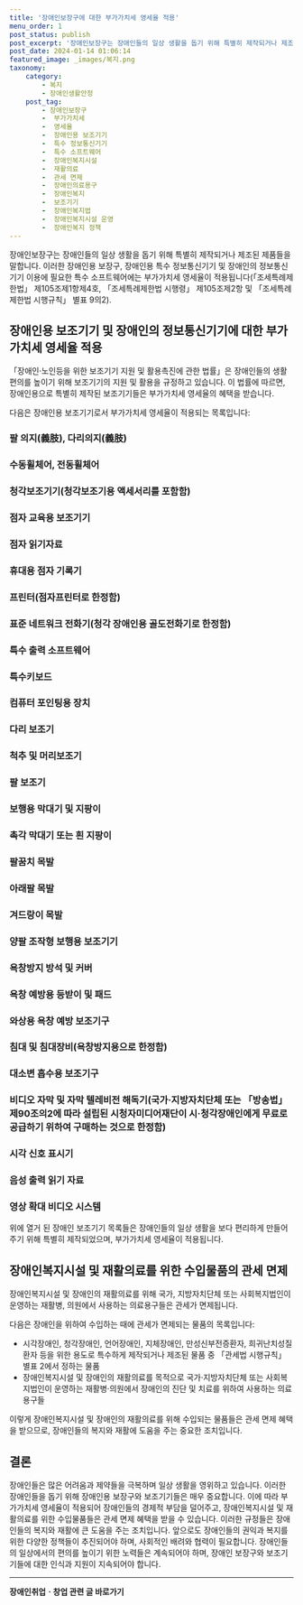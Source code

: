 ```yaml
---
title: '장애인보장구에 대한 부가가치세 영세율 적용'
menu_order: 1
post_status: publish
post_excerpt: '장애인보장구는 장애인들의 일상 생활을 돕기 위해 특별히 제작되거나 제조된 제품들을 말합니다. 이러한 장애인용 보장구, 장애인용 특수 정보통신기기 및 장애인의 정보통신기기 이용에 필요한 특수 소프트웨어에는 부가가치세 영세율이 적용됩니다  조세특례제한법  제105조제1항제4호,  조세특례제한법 시행령  제105조제2항 및  조세특례제한법 시행규칙  별표 9의2 .'
post_date: 2024-01-14 01:06:14
featured_image: _images/복지.png
taxonomy:
    category:
        - 복지
        - 장애인생활안정
    post_tag:
        - 장애인보장구
        -  부가가치세
        -  영세율
        -  장애인용 보조기기
        -  특수 정보통신기기
        -  특수 소프트웨어
        -  장애인복지시설
        -  재활의료
        -  관세 면제
        -  장애인의료용구
        -  장애인복지
        -  보조기기
        -  장애인복지법
        -  장애인복지시설 운영
        -  장애인복지 정책
---
```



장애인보장구는 장애인들의 일상 생활을 돕기 위해 특별히 제작되거나 제조된 제품들을 말합니다. 이러한 장애인용 보장구, 장애인용 특수 정보통신기기 및 장애인의 정보통신기기 이용에 필요한 특수 소프트웨어에는 부가가치세 영세율이 적용됩니다(「조세특례제한법」 제105조제1항제4호, 「조세특례제한법 시행령」 제105조제2항 및 「조세특례제한법 시행규칙」 별표 9의2).

## 장애인용 보조기기 및 장애인의 정보통신기기에 대한 부가가치세 영세율 적용

「장애인·노인등을 위한 보조기기 지원 및 활용촉진에 관한 법률」은 장애인들의 생활 편의를 높이기 위해 보조기기의 지원 및 활용을 규정하고 있습니다. 이 법률에 따르면, 장애인용으로 특별히 제작된 보조기기들은 부가가치세 영세율의 혜택을 받습니다. 

다음은 장애인용 보조기기로서 부가가치세 영세율이 적용되는 목록입니다:

### 팔 의지(義肢), 다리의지(義肢)
### 수동휠체어, 전동휠체어
### 청각보조기기(청각보조기용 액세서리를 포함함)
### 점자 교육용 보조기기
### 점자 읽기자료
### 휴대용 점자 기록기
### 프린터(점자프린터로 한정함)
### 표준 네트워크 전화기(청각 장애인용 골도전화기로 한정함)
### 특수 출력 소프트웨어
### 특수키보드
### 컴퓨터 포인팅용 장치
### 다리 보조기
### 척추 및 머리보조기
### 팔 보조기
### 보행용 막대기 및 지팡이
### 촉각 막대기 또는 흰 지팡이
### 팔꿈치 목발
### 아래팔 목발
### 겨드랑이 목발
### 양팔 조작형 보행용 보조기기
### 욕창방지 방석 및 커버
### 욕창 예방용 등받이 및 패드
### 와상용 욕창 예방 보조기구
### 침대 및 침대장비(욕창방지용으로 한정함)
### 대소변 흡수용 보조기구
### 비디오 자막 및 자막 텔레비전 해독기(국가‧지방자치단체 또는 「방송법」 제90조의2에 따라 설립된 시청자미디어재단이 시‧청각장애인에게 무료로 공급하기 위하여 구매하는 것으로 한정함)
### 시각 신호 표시기
### 음성 출력 읽기 자료
### 영상 확대 비디오 시스템

위에 열거 된 장애인 보조기기 목록들은 장애인들의 일상 생활을 보다 편리하게 만들어주기 위해 특별히 제작되었으며, 부가가치세 영세율이 적용됩니다.

## 장애인복지시설 및 재활의료를 위한 수입물품의 관세 면제

장애인복지시설 및 장애인의 재활의료를 위해 국가, 지방자치단체 또는 사회복지법인이 운영하는 재활병, 의원에서 사용하는 의료용구들은 관세가 면제됩니다. 

다음은 장애인을 위하여 수입하는 때에 관세가 면제되는 물품의 목록입니다:

- 시각장애인, 청각장애인, 언어장애인, 지체장애인, 만성신부전증환자, 희귀난치성질환자 등을 위한 용도로 특수하게 제작되거나 제조된 물품 중 「관세법 시행규칙」 별표 2에서 정하는 물품
- 장애인복지시설 및 장애인의 재활의료를 목적으로 국가·지방자치단체 또는 사회복지법인이 운영하는 재활병·의원에서 장애인의 진단 및 치료를 위하여 사용하는 의료용구들 

이렇게 장애인복지시설 및 장애인의 재활의료를 위해 수입되는 물품들은 관세 면제 혜택을 받으므로, 장애인들의 복지와 재활에 도움을 주는 중요한 조치입니다.

## 결론

장애인들은 많은 어려움과 제약들을 극복하며 일상 생활을 영위하고 있습니다. 이러한 장애인들을 돕기 위해 장애인용 보장구와 보조기기들은 매우 중요합니다. 이에 따라 부가가치세 영세율이 적용되어 장애인들의 경제적 부담을 덜어주고, 장애인복지시설 및 재활의료를 위한 수입물품들은 관세 면제 혜택을 받을 수 있습니다. 이러한 규정들은 장애인들의 복지와 재활에 큰 도움을 주는 조치입니다. 앞으로도 장애인들의 권익과 복지를 위한 다양한 정책들이 추진되어야 하며, 사회적인 배려와 협력이 필요합니다. 장애인들의 일상에서의 편의를 높이기 위한 노력들은 계속되어야 하며, 장애인 보장구와 보조기기들에 대한 인식과 지원이 지속되어야 합니다.
<!-- wp:separator -->
<hr class="wp-block-separator has-alpha-channel-opacity"/>
<!-- /wp:separator -->

<!-- wp:group {"backgroundColor":"base","layout":{"type":"constrained"}} -->
<div class="wp-block-group has-base-background-color has-background"><!-- wp:paragraph {"align":"center","fontSize":"medium"} -->
<p class="has-text-align-center has-large-font-size"><strong>장애인취업ㆍ창업 관련 글 바로가기</strong></p>
<!-- /wp:paragraph -->


<!-- wp:latest-posts
{"categories":[{"id":12749,"count":19,"description":"","link":"https://uknowlaw.com/category/%ec%9e%a5%ec%95%a0%ec%9d%b8%ec%b7%a8%ec%97%85%e3%86%8d%ec%b0%bd%ec%97%85/","name":"장애인취업ㆍ창업","slug":"장애인취업ㆍ창업","taxonomy":"category","parent":0,"meta":[],"_links":{"self":[{"href":"https://uknowlaw.com/wp-json/wp/v2/categories/12749"}],"collection":[{"href":"https://uknowlaw.com/wp-json/wp/v2/categories"}],"about":[{"href":"https://uknowlaw.com/wp-json/wp/v2/taxonomies/category"}],"wp:post_type":[{"href":"https://uknowlaw.com/wp-json/wp/v2/posts?categories=12749"}],"curies":[{"name":"wp","href":"https://api.w.org/{rel}","templated":true}]}}],"postsToShow":100,"excerptLength":28,"postLayout":"grid","columns":2,"featuredImageAlign":"left","featuredImageSizeSlug":"large","fontSize":"small"} /--></div>
<!-- /wp:group -->